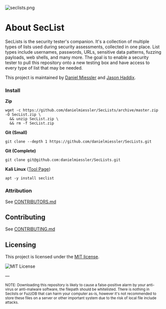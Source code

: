![seclists.png](https://danielmiessler.com/images/seclists-long.png "seclists.png")

# About SecList

SecLists is the security tester's companion. It's a collection of multiple types of lists used during security assessments, collected in one place. List types include usernames, passwords, URLs, sensitive data patterns, fuzzing payloads, web shells, and many more. The goal is to enable a security tester to pull this repository onto a new testing box and have access to every type of list that may be needed.

This project is maintained by [Daniel Miessler](http://www.danielmiessler.com/ "Daniel Miessler") and [Jason Haddix](http://www.securityaegis.com "Jason Haddix").

### Install

**Zip**
```
wget -c https://github.com/danielmiessler/SecLists/archive/master.zip -O SecList.zip \
  && unzip SecList.zip \
  && rm -f SecList.zip
```

**Git (Small)**
```
git clone --depth 1 https://github.com/danielmiessler/SecLists.git
```

**Git (Complete)**
```
git clone git@github.com:danielmiessler/SecLists.git
```

**Kali Linux** ([Tool Page](https://tools.kali.org/password-attacks/seclists))
```
apt -y install seclist
```

### Attribution

See [CONTRIBUTORS.md](CONTRIBUTORS.md)

## Contributing

See [CONTRIBUTING.md](CONTRIBUTING.md)

## Licensing

This project is licensed under the [MIT license](LICENSE).

![MIT License](https://danielmiessler.com/images/mitlicense.png)

—

<sup>NOTE: Downloading this repository is likely to cause a false-positive alarm by your anti-virus or anti-malware software, the filepath should be whitelisted. There is nothing in Seclists or FuzzDB that can harm your computer as-is, however it's not recommended to store these files on a server or other important system due to the risk of local file include attacks.</sup>
